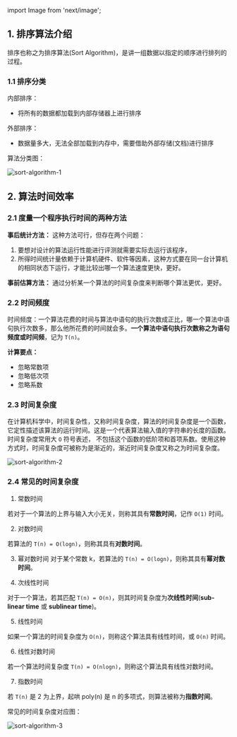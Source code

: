 import Image from 'next/image';

## 1. 排序算法介绍

排序也称之为排序算法(Sort Algorithm)，是讲一组数据以指定的顺序进行排列的过程。

### 1.1 排序分类
内部排序：
- 将所有的数据都加载到内部存储器上进行排序

外部排序：
- 数据量多大，无法全部加载到内存中，需要借助外部存储(文档)进行排序

算法分类图：

<Image src="/data-structure-and-algorithm/05-sort-algorithm-1.png" alt="sort-algorithm-1" width={720} height={720} />

## 2. 算法时间效率
### 2.1 度量一个程序执行时间的两种方法

**事后统计方法：**
这种方法可行，但存在两个问题：
1. 要想对设计的算法运行性能进行评测就需要实际去运行该程序，
2. 所得时间统计量依赖于计算机硬件、软件等因素，这种方式要在同一台计算机的相同状态下运行，才能比较出哪一个算法速度更快，更好。

**事前估算方法：**
通过分析某一个算法的时间复杂度来判断哪个算法更优，更好。

### 2.2 时间频度

时间频度：一个算法花费的时间与算法中语句的执行次数成正比，哪一个算法中语句执行次数多，那么他所花费的时间就会多。**一个算法中语句执行次数称之为语句频度或时间频**，记为 `T(n)`。

**计算要点：**
- 忽略常数项
- 忽略低次项
- 忽略系数

### 2.3 时间复杂度
在计算机科学中，时间复杂性，又称时间复杂度，算法的时间复杂度是一个函数，它定性描述该算法的运行时间。这是一个代表算法输入值的字符串的长度的函数。时间复杂度常用大 `O` 符号表述，
不包括这个函数的低阶项和首项系数。使用这种方式时，时间复杂度可被称为是渐近的，渐近时间复杂度又称之为时间复杂度。

<Image src="/data-structure-and-algorithm/05-sort-algorithm-2.png" alt="sort-algorithm-2" width={720} height={720} />

### 2.4 常见的时间复杂度
1. 常数时间

若对于一个算法的上界与输入大小无关，则称其具有**常数时间**，记作 `O(1)` 时间。

2. 对数时间

若算法的 `T(n) = O(logn)`，则称其具有**对数时间**。

3. 幂对数时间
对于某个常数 k，若算法的 `T(n) = O(logn)`，则称其具有**幂对数时间**。

4. 次线性时间

对于一个算法，若其匹配 `T(n) = O(n)`，则其时间复杂度为**次线性时间**(**sub-linear time** 或 **sublinear time**)。

5. 线性时间

如果一个算法的时间复杂度为 `O(n)`，则称这个算法具有线性时间，或 `O(n)` 时间。

6. 线性对数时间

若一个算法时间复杂度 `T(n) = O(nlogn)`，则称这个算法具有线性对数时间。

7. 指数时间

若 `T(n)` 是 2 为上界，起哄 poly(n) 是 n 的多项式，则算法被称为**指数时间**。

常见的时间复杂度对应图：

<Image src="/data-structure-and-algorithm/05-sort-algorithm-3.png" alt="sort-algorithm-3" width={720} height={720} />